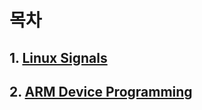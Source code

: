 목차
====

## 1. [Linux Signals](https://github.com/NaTaes/LinuxEx/blob/master/CONTENTS/LINUX%20SIGNALS.md)
## 2. [ARM Device Programming](https://github.com/NaTaes/LinuxEx/blob/master/CONTENTS/ARM%20Device%20Programming.md)
